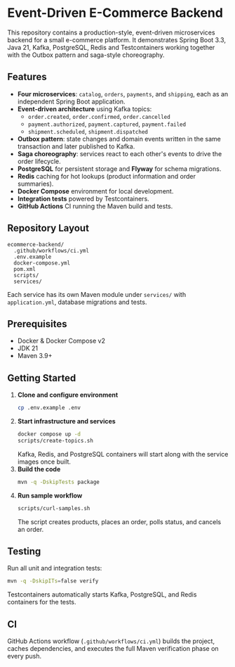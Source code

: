 # Event-Driven E-Commerce Backend

This repository contains a production-style, event-driven microservices backend for a small e-commerce platform.  It demonstrates Spring Boot 3.3, Java 21, Kafka, PostgreSQL, Redis and Testcontainers working together with the Outbox pattern and saga-style choreography.

## Features

* **Four microservices**: `catalog`, `orders`, `payments`, and `shipping`, each as an independent Spring Boot application.
* **Event-driven architecture** using Kafka topics:
  * `order.created`, `order.confirmed`, `order.cancelled`
  * `payment.authorized`, `payment.captured`, `payment.failed`
  * `shipment.scheduled`, `shipment.dispatched`
* **Outbox pattern**: state changes and domain events written in the same transaction and later published to Kafka.
* **Saga choreography**: services react to each other's events to drive the order lifecycle.
* **PostgreSQL** for persistent storage and **Flyway** for schema migrations.
* **Redis** caching for hot lookups (product information and order summaries).
* **Docker Compose** environment for local development.
* **Integration tests** powered by Testcontainers.
* **GitHub Actions** CI running the Maven build and tests.

## Repository Layout

```
ecommerce-backend/
  .github/workflows/ci.yml
  .env.example
  docker-compose.yml
  pom.xml
  scripts/
  services/
```

Each service has its own Maven module under `services/` with `application.yml`, database migrations and tests.

## Prerequisites

* Docker & Docker Compose v2
* JDK 21
* Maven 3.9+

## Getting Started

1. **Clone and configure environment**
   ```bash
   cp .env.example .env
   ```
2. **Start infrastructure and services**
   ```bash
   docker compose up -d
   scripts/create-topics.sh
   ```
   Kafka, Redis, and PostgreSQL containers will start along with the service images once built.
3. **Build the code**
   ```bash
   mvn -q -DskipTests package
   ```
4. **Run sample workflow**
   ```bash
   scripts/curl-samples.sh
   ```
   The script creates products, places an order, polls status, and cancels an order.

## Testing

Run all unit and integration tests:
```bash
mvn -q -DskipITs=false verify
```
Testcontainers automatically starts Kafka, PostgreSQL, and Redis containers for the tests.

## CI

GitHub Actions workflow (`.github/workflows/ci.yml`) builds the project, caches dependencies, and executes the full Maven verification phase on every push.
